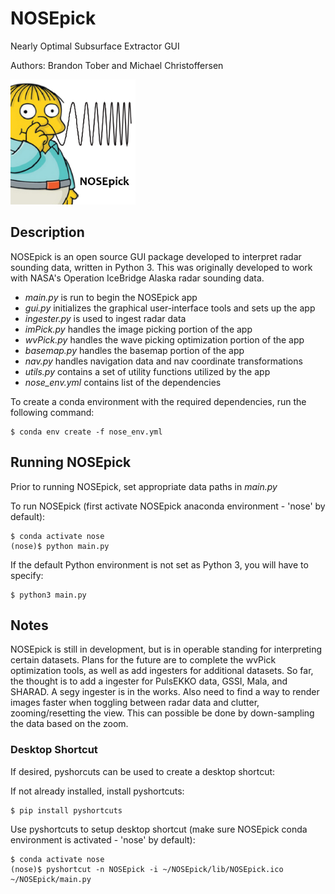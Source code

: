 # NOSEpick
Nearly Optimal Subsurface Extractor GUI

Authors: Brandon Tober and Michael Christoffersen

<img src="lib/NOSEpick.png" height="200"> 

## Description
NOSEpick is an open source GUI package developed to interpret radar sounding data, written in Python 3. This was originally developed to work with NASA's Operation IceBridge Alaska radar sounding data. 
- *main.py* is run to begin the NOSEpick app
- *gui.py* initializes the graphical user-interface tools and sets up the app
- *ingester.py* is used to ingest radar data
- *imPick.py* handles the image picking portion of the app
- *wvPick.py* handles the wave picking optimization portion of the app
- *basemap.py* handles the basemap portion of the app
- *nav.py* handles navigation data and nav coordinate transformations
- *utils.py* contains a set of utility functions utilized by the app
- *nose_env.yml* contains list of the dependencies

To create a conda environment with the required dependencies, run the following command:
```
$ conda env create -f nose_env.yml
```
    
## Running NOSEpick
Prior to running NOSEpick, set appropriate data paths in *main.py*

To run NOSEpick (first activate NOSEpick anaconda environment - 'nose' by default):
```
$ conda activate nose
(nose)$ python main.py
```

If the default Python environment is not set as Python 3, you will have to specify:
```
$ python3 main.py
```

## Notes
NOSEpick is still in development, but is in operable standing for interpreting certain datasets.
Plans for the future are to complete the wvPick optimization tools, as well as add ingesters for additional datasets. So far, the thought is to add a ingester for PulsEKKO data, GSSI, Mala, and SHARAD. A segy ingester is in the works.
Also need to find a way to render images faster when toggling between radar data and clutter, zooming/resetting the view. This can possible be done by down-sampling the data based on the zoom.

### Desktop Shortcut
If desired, pyshorcuts can be used to create a desktop shortcut:

If not already installed, install pyshortcuts:
```
$ pip install pyshortcuts
```

Use pyshortcuts to setup desktop shortcut (make sure NOSEpick conda environment is activated - 'nose' by default):
```
$ conda activate nose
(nose)$ pyshortcut -n NOSEpick -i ~/NOSEpick/lib/NOSEpick.ico ~/NOSEpick/main.py
```
